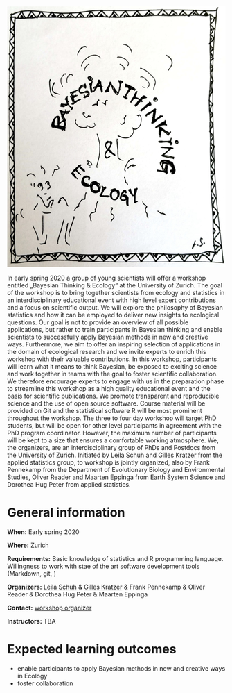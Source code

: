 <img src="bayesecology.jpg" width="600" height="600">

In early spring 2020 a group of young scientists will offer a workshop entitled „Bayesian Thinking & Ecology“ at the University of Zurich. The goal of the workshop is to bring together scientists from ecology and statistics in an interdisciplinary educational event with high level expert contributions and a focus on scientific output. 
We will explore the philosophy of Bayesian statistics and how it can be employed to deliver new insights to ecological questions. Our goal is not to provide an overview of all possible applications, but rather to train participants in Bayesian thinking and enable scientists to successfully apply Bayesian methods in new and creative ways. Furthermore, we aim to offer an inspiring selection of applications in the domain of ecological research and we invite experts to enrich this workshop with their valuable contributions. In this workshop, participants will learn what it means to think Bayesian, be exposed to exciting science and work together in teams with the goal to foster scientific collaboration. We therefore encourage experts to engage with us in the preparation phase to streamline this workshop as a high quality educational event and the basis for scientific publications. 
We promote transparent and reproducible science and the use of open source software. Course material will be provided on Git and the statistical software R will be most prominent throughout the workshop.
The three to four day workshop will target PhD students, but will be open for other level participants in agreement with the PhD program coordinator. However, the maximum number of participants will be kept to a size that ensures a comfortable working atmosphere. 
We, the organizers, are an interdisciplinary group of PhDs and Postdocs from the University of Zurich. Initiated by Leila Schuh and Gilles Kratzer from the applied statistics group, to workshop is jointly organized, also by Frank Pennekamp from the Department of Evolutionary Biology and Environmental Studies, Oliver Reader and Maarten Eppinga from Earth System Science and Dorothea Hug Peter from applied statistics.


# General information

**When:** Early spring 2020

**Where:** Zurich

**Requirements:** Basic knowledge of statistics and R programming language. Willingness to work with stae of the art software development tools (Markdown, git, )

**Organizers:** [Leila Schuh](https://www.math.uzh.ch/index.php?id=people&L=0&id=people&semId=37&key1=14654) & [Gilles Kratzer](https://gilleskratzer.netlify.com/) & Frank Pennekamp & Oliver Reader & Dorothea Hug Peter & Maarten Eppinga

**Contact:** [workshop organizer](mailto:leila.schuh@math.uzh.ch)

**Instructors:** TBA

# Expected learning outcomes

- enable participants to apply Bayesian methods in new and creative ways in Ecology
- foster collaboration
